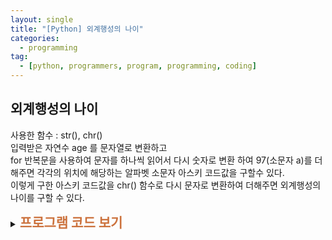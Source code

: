 ```yaml
---
layout: single
title: "[Python] 외계행성의 나이"
categories:
  - programming
tag:
  - [python, programmers, program, programming, coding]
---
```


## 외계행성의 나이

사용한 함수 : str(), chr()  
입력받은 자연수 age 를 문자열로 변환하고  
for 반복문을 사용하여 문자를 하나씩 읽어서 다시 숫자로 변환 하여
97(소문자 a)를 더해주면 각각의 위치에 해당하는 알파벳 소문자 아스키 코드값을
구할수 있다.  
이렇게 구한 아스키 코드값을 chr() 함수로 다시 문자로 변환하여
더해주면 외계행성의 나이를 구할 수 있다.  

<details>
    <summary><span style="font-size:1.5em; font-weight:bold; color:#CC723D">프로그램 코드 보기</span></summary>
    <div markdown="1">  

```python
def solution(age):
    answer = ''
    new_age = ''
    for i in str(age):
        new_age = 97 + int(i)
        answer += chr(new_age)
    return answer
```
</div>
</details>  



